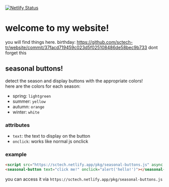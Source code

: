 [![Netlify Status](https://api.netlify.com/api/v1/badges/88572910-6baf-469b-8531-09f49cc7dbe2/deploy-status)](https://app.netlify.com/sites/sctech/deploys)
# welcome to my website!
you will find things here.
birthday: https://github.com/sctech-tr/website/commit/37facd719459c023d5f025108486de58bec9b733 dont forget this
## seasonal buttons!
detect the season and display buttons with the appropriate colors!  
here are the colors for each season:
- spring: `lightgreen`
- summer: `yellow`
- autumn: `orange`
- winter: `white`
### attributes
- `text`: the text to display on the button
- `onclick`: works like normal js onclick
### example
```html
<script src="https://sctech.netlify.app/pkg/seasonal-buttons.js" async defer></script>
<seasonal-button text="click me!" onclick="alert('hello!')"></seasonal-button>
```
you can access it via `https://sctech.netlify.app/pkg/seasonal-buttons.js`
